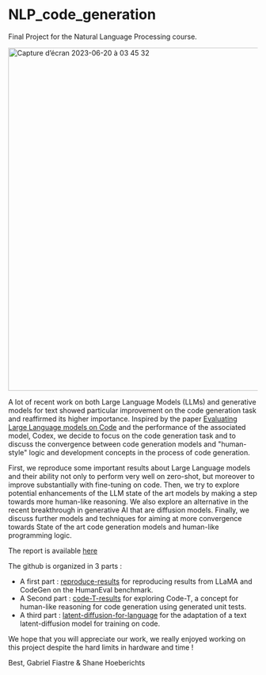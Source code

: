# NLP_code_generation
Final Project for the Natural Language Processing course.

<img width="692" alt="Capture d’écran 2023-06-20 à 03 45 32" src="https://github.com/Shanehoeb/NLP_code_generation/assets/88781950/f98faff7-5b50-4f90-aefd-632260e5db1a">


A lot of recent work on both Large Language Models (LLMs) and generative models for text showed particular improvement on the code generation task and reaffirmed its higher importance. 
Inspired by the paper [Evaluating Large Language models on Code](https://github.com/openai/human-eval) and the performance of the associated model, Codex, we decide to focus on the code generation task and to discuss the convergence between code generation models and "human-style" logic and development concepts in the process of code generation.

First, we reproduce some important results about Large Language models and their ability not only to perform very well on zero-shot, but moreover to improve substantially with fine-tuning on code. Then, we try to explore potential enhancements of the LLM state of the art models by making a step towards more human-like reasoning. We also explore an alternative in the recent breakthrough in generative AI that are diffusion models. Finally, we discuss further models and techniques for aiming at more convergence towards State of the art code generation models and human-like programming logic.

The report is available [here](https://github.com/gabfstr/Code_Generation/blob/main/NLP_Project.pdf)

The github is organized in 3 parts :
- A first part : [reproduce-results](https://github.com/gabfstr/Code_Generation/tree/main/reproduce-results) for reproducing results from LLaMA and CodeGen on the HumanEval benchmark.
- A Second part : [code-T-results](https://github.com/gabfstr/Code_Generation/tree/main/code-T-results) for exploring Code-T, a concept for human-like reasoning for code generation using generated unit tests.
- A third part : [latent-diffusion-for-language](https://github.com/gabfstr/Code_Generation/tree/main/latent-diffusion-for-language) for the adaptation of a text latent-diffusion model for training on code.

We hope that you will appreciate our work, we really enjoyed working on this project despite the hard limits in hardware and time !

Best,
Gabriel Fiastre & Shane Hoeberichts
